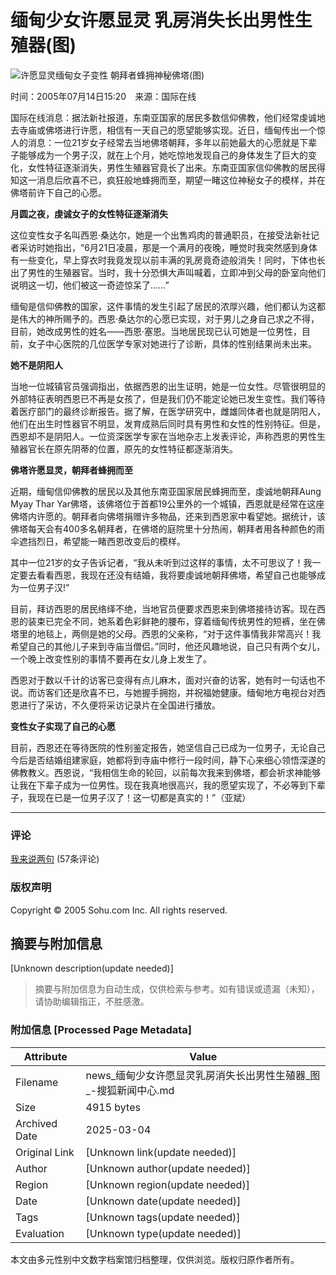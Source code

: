 # 缅甸少女许愿显灵 乳房消失长出男性生殖器(图)

![许愿显灵缅甸女子变性 朝拜者蜂拥神秘佛塔(图)](https://photocdn.sohu.com/20050714/Img226310063.jpg)

时间：2005年07月14日15:20　来源：国际在线

国际在线消息：据法新社报道，东南亚国家的居民多数信仰佛教，他们经常虔诚地去寺庙或佛塔进行许愿，相信有一天自己的愿望能够实现。近日，缅甸传出一个惊人的消息：一位21岁女子经常去当地佛塔朝拜，多年以前她最大的心愿就是下辈子能够成为一个男子汉，就在上个月，她吃惊地发现自己的身体发生了巨大的变化，女性特征逐渐消失，男性生殖器官竟长了出来。东南亚国家信仰佛教的居民得知这一消息后欣喜不已，疯狂般地蜂拥而至，期望一睹这位神秘女子的模样，并在佛塔前许下自己的心愿。

**月圆之夜，虔诚女子的女性特征逐渐消失**

这位变性女子名叫西恩·桑达尔，她是一个出售鸡肉的普通职员，在接受法新社记者采访时她指出，“6月21日凌晨，那是一个满月的夜晚，睡觉时我突然感到身体有一些变化，早上穿衣时我竟发现以前丰满的乳房竟奇迹般消失！同时，下体也长出了男性的生殖器官。当时，我十分恐惧大声叫喊着，立即冲到父母的卧室向他们说明这一切，他们被这一奇迹惊呆了……”

缅甸是信仰佛教的国家，这件事情的发生引起了居民的浓厚兴趣，他们都认为这都是伟大的神所赐予的。西恩·桑达尔的心愿已实现，对于男儿之身自己求之不得，目前，她改成男性的姓名——西恩·塞恩。当地居民现已认可她是一位男性，目前，女子中心医院的几位医学专家对她进行了诊断，具体的性别结果尚未出来。

**她不是阴阳人**

当地一位城镇官员强调指出，依据西恩的出生证明，她是一位女性。尽管很明显的外部特征表明西恩已不再是女孩了，但是我们仍不能定论她已发生变性。我们等待着医疗部门的最终诊断报告。据了解，在医学研究中，雌雄同体者也就是阴阳人，他们在出生时性器官不明显，发育成熟后同时具有男性和女性的性别特征。但是，西恩却不是阴阳人。一位资深医学专家在当地杂志上发表评论，声称西恩的男性生殖器官长在原先阴蒂的位置，原先的女性特征都逐渐消失。

**佛塔许愿显灵，朝拜者蜂拥而至**

近期，缅甸信仰佛教的居民以及其他东南亚国家居民蜂拥而至，虔诚地朝拜Aung Myay Thar Yar佛塔，该佛塔位于首都19公里外的一个城镇，西恩就是经常在这座佛塔内许愿的。朝拜者向佛塔捐赠许多物品，还来到西恩家中看望她。据统计，该佛塔每天会有400多名朝拜者，在佛塔的庭院里十分热闹，朝拜者用各种颜色的雨伞遮挡烈日，希望能一睹西恩改变后的模样。

其中一位21岁的女子告诉记者，“我从未听到过这样的事情，太不可思议了！我一定要去看看西恩，我现在还没有结婚，我将要虔诚地朝拜佛塔，希望自己也能够成为一位男子汉!”

目前，拜访西恩的居民络绎不绝，当地官员便要求西恩来到佛塔接待访客。现在西恩的装束已完全不同，她系着色彩鲜艳的腰布，穿着缅甸传统男性的短裤，坐在佛塔里的地毯上，两侧是她的父母。西恩的父亲称，“对于这件事情我非常高兴！我希望自己的其他儿子来到寺庙当僧侣。”同时，他还风趣地说，自己只有两个女儿，一个晚上改变性别的事情不要再在女儿身上发生了。

西恩对于数以千计的访客已变得有点儿麻木，面对兴奋的访客，她有时一句话也不说。而访客们还是欣喜不已，与她握手拥抱，并祝福她健康。缅甸地方电视台对西恩进行了采访，不久便将采访记录片在全国进行播放。

**变性女子实现了自己的心愿**

目前，西恩还在等待医院的性别鉴定报告，她坚信自己已成为一位男子，无论自己今后是否结婚组建家庭，她都将到寺庙中修行一段时间，静下心来细心领悟深遂的佛教教义。西恩说，“我相信生命的轮回，以前每次我来到佛塔，都会祈求神能够让我在下辈子成为一位男性。现在我真地很高兴，我的愿望实现了，不必等到下辈子，我现在已是一位男子汉了！这一切都是真实的！”（亚斌）

---

### 评论
[我来说两句](https://comment.news.sohu.com/comment/topic.jsp?id=226310060) (57条评论)

### 版权声明
Copyright © 2005 Sohu.com Inc. All rights reserved.

<!-- tcd_original_link http://news.sohu.com/20050714/n226310060.shtml -->


## 摘要与附加信息

<!-- tcd_abstract -->
[Unknown description(update needed)]
<!-- tcd_abstract_end -->

> 摘要与附加信息为自动生成，仅供检索与参考。如有错误或遗漏（未知），请协助编辑指正，不胜感激。

### 附加信息 [Processed Page Metadata]

| Attribute       | Value                                  |
|-----------------|----------------------------------------|
| Filename        | news_缅甸少女许愿显灵乳房消失长出男性生殖器_图_-搜狐新闻中心.md                             |
| Size            | 4915 bytes                           |
| Archived Date   | 2025-03-04                             |
| Original Link   | [Unknown link(update needed)]                       |
| Author          | [Unknown author(update needed)]                               |
| Region          | [Unknown region(update needed)]                               |
| Date            | [Unknown date(update needed)]                                 |
| Tags            | [Unknown tags(update needed)]                                 |
| Evaluation            | [Unknown type(update needed)]                                 |
<!-- tcd_table_end -->

本文由多元性别中文数字档案馆归档整理，仅供浏览。版权归原作者所有。
